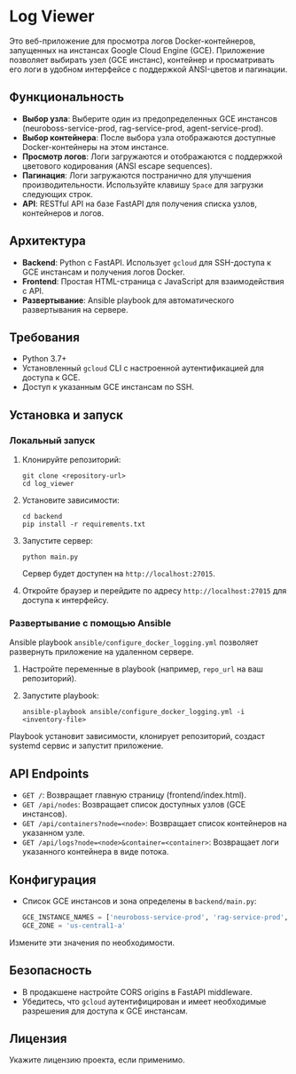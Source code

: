 # Log Viewer

Это веб-приложение для просмотра логов Docker-контейнеров, запущенных на инстансах Google Cloud Engine (GCE). Приложение позволяет выбирать узел (GCE инстанс), контейнер и просматривать его логи в удобном интерфейсе с поддержкой ANSI-цветов и пагинации.

## Функциональность

- **Выбор узла**: Выберите один из предопределенных GCE инстансов (neuroboss-service-prod, rag-service-prod, agent-service-prod).
- **Выбор контейнера**: После выбора узла отображаются доступные Docker-контейнеры на этом инстансе.
- **Просмотр логов**: Логи загружаются и отображаются с поддержкой цветового кодирования (ANSI escape sequences).
- **Пагинация**: Логи загружаются постранично для улучшения производительности. Используйте клавишу `Space` для загрузки следующих строк.
- **API**: RESTful API на базе FastAPI для получения списка узлов, контейнеров и логов.

## Архитектура

- **Backend**: Python с FastAPI. Использует `gcloud` для SSH-доступа к GCE инстансам и получения логов Docker.
- **Frontend**: Простая HTML-страница с JavaScript для взаимодействия с API.
- **Развертывание**: Ansible playbook для автоматического развертывания на сервере.

## Требования

- Python 3.7+
- Установленный `gcloud` CLI с настроенной аутентификацией для доступа к GCE.
- Доступ к указанным GCE инстансам по SSH.

## Установка и запуск

### Локальный запуск

1. Клонируйте репозиторий:
   ```
   git clone <repository-url>
   cd log_viewer
   ```

2. Установите зависимости:
   ```
   cd backend
   pip install -r requirements.txt
   ```

3. Запустите сервер:
   ```
   python main.py
   ```
   Сервер будет доступен на `http://localhost:27015`.

4. Откройте браузер и перейдите по адресу `http://localhost:27015` для доступа к интерфейсу.

### Развертывание с помощью Ansible

Ansible playbook `ansible/configure_docker_logging.yml` позволяет развернуть приложение на удаленном сервере.

1. Настройте переменные в playbook (например, `repo_url` на ваш репозиторий).

2. Запустите playbook:
   ```
   ansible-playbook ansible/configure_docker_logging.yml -i <inventory-file>
   ```

Playbook установит зависимости, клонирует репозиторий, создаст systemd сервис и запустит приложение.

## API Endpoints

- `GET /`: Возвращает главную страницу (frontend/index.html).
- `GET /api/nodes`: Возвращает список доступных узлов (GCE инстансов).
- `GET /api/containers?node=<node>`: Возвращает список контейнеров на указанном узле.
- `GET /api/logs?node=<node>&container=<container>`: Возвращает логи указанного контейнера в виде потока.

## Конфигурация

- Список GCE инстансов и зона определены в `backend/main.py`:
  ```python
  GCE_INSTANCE_NAMES = ['neuroboss-service-prod', 'rag-service-prod', 'agent-service-prod']
  GCE_ZONE = 'us-central1-a'
  ```

Измените эти значения по необходимости.

## Безопасность

- В продакшене настройте CORS origins в FastAPI middleware.
- Убедитесь, что `gcloud` аутентифицирован и имеет необходимые разрешения для доступа к GCE инстансам.

## Лицензия

Укажите лицензию проекта, если применимо.

